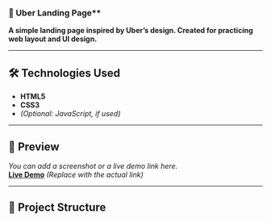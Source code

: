 ### 🚗 Uber Landing Page**

**A simple landing page inspired by Uber’s design. Created for practicing web layout and UI design.**

---

## **🛠 Technologies Used**

- **HTML5**  
- **CSS3**  
- *(Optional: JavaScript, if used)*

---

## **📸 Preview**

*You can add a screenshot or a live demo link here.*  
**[Live Demo](#)** *(Replace with the actual link)*

---

## **📁 Project Structure**


